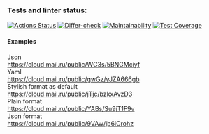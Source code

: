 ### Tests and linter status:
[![Actions Status](https://github.com/reshetovsn/java-project-71/workflows/hexlet-check/badge.svg)](https://github.com/reshetovsn/java-project-71/actions)
[![Differ-check](https://github.com/reshetovsn/java-project-71/actions/workflows/differ-check.yml/badge.svg)](https://github.com/reshetovsn/java-project-71/actions/workflows/differ-check.yml)
[![Maintainability](https://api.codeclimate.com/v1/badges/012d35952345cdf7d1f4/maintainability)](https://codeclimate.com/github/reshetovsn/java-project-71/maintainability)
[![Test Coverage](https://api.codeclimate.com/v1/badges/012d35952345cdf7d1f4/test_coverage)](https://codeclimate.com/github/reshetovsn/java-project-71/test_coverage)
#### Examples
Json  
https://cloud.mail.ru/public/WC3s/5BNGMciyf  
Yaml  
https://cloud.mail.ru/public/gwGz/yJZA666gb  
Stylish format as default  
https://cloud.mail.ru/public/jTjc/bzkxAvzD3  
Plain format  
https://cloud.mail.ru/public/YABs/Su9jT1F9v  
Json format  
https://cloud.mail.ru/public/9VAw/jb6iCrohz  


